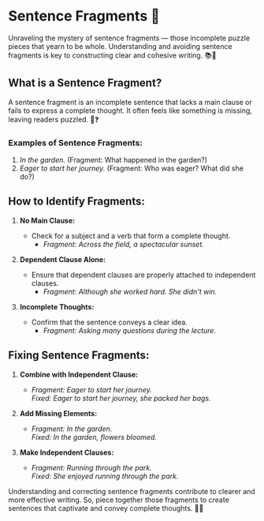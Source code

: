 # Sentence Fragments 🧩

Unraveling the mystery of sentence fragments — those incomplete puzzle pieces that yearn to be whole. Understanding and avoiding sentence fragments is key to constructing clear and cohesive writing. 📚🚧

## What is a Sentence Fragment?

A sentence fragment is an incomplete sentence that lacks a main clause or fails to express a complete thought. It often feels like something is missing, leaving readers puzzled. 🧩❓

### Examples of Sentence Fragments:

1. _In the garden._ (Fragment: What happened in the garden?)
2. _Eager to start her journey._ (Fragment: Who was eager? What did she do?)

## How to Identify Fragments:

1. **No Main Clause:**

   - Check for a subject and a verb that form a complete thought.
     - _Fragment:_ _Across the field, a spectacular sunset._

2. **Dependent Clause Alone:**

   - Ensure that dependent clauses are properly attached to independent clauses.
     - _Fragment:_ _Although she worked hard. She didn't win._

3. **Incomplete Thoughts:**
   - Confirm that the sentence conveys a clear idea.
     - _Fragment:_ _Asking many questions during the lecture._

## Fixing Sentence Fragments:

1. **Combine with Independent Clause:**

   - _Fragment:_ _Eager to start her journey._  
     _Fixed:_ _Eager to start her journey, she packed her bags._

2. **Add Missing Elements:**

   - _Fragment:_ _In the garden._  
     _Fixed:_ _In the garden, flowers bloomed._

3. **Make Independent Clauses:**
   - _Fragment:_ _Running through the park._  
     _Fixed:_ _She enjoyed running through the park._

Understanding and correcting sentence fragments contribute to clearer and more effective writing. So, piece together those fragments to create sentences that captivate and convey complete thoughts. 🧩📝

